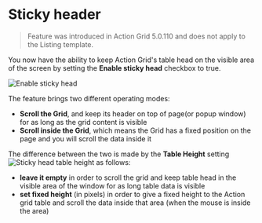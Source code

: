 # Sticky header

> Feature was introduced in Action Grid 5.0.110 and does not apply to the Listing template.

You now have the ability to keep Action Grid's table head on the visible area of the screen by setting the **Enable sticky head** checkbox to true.

![Enable sticky head](https://static.dnnsharp.com/documentation/sticky-header-setting.png "Enable sticky head")

The feature brings two different operating modes:
* **Scroll the Grid**, and keep its header on top of page(or popup window) for as long as the grid content is visible
* **Scroll inside the Grid**, which means the Grid has a fixed position on the page and you will scroll the data inside it

The difference between the two is made by the **Table Height** setting 
![Sticky head table height](https://static.dnnsharp.com/documentation/sticky-header-table-height.png "Sticky header table height")
as follows:
* **leave it empty** in order to scroll the grid and keep table head in the visible area of the window for as long table data is visible
* **set fixed height** (in pixels) in order to give a fixed height to the Action grid table and scroll the data inside that area (when the mouse is inside the area)